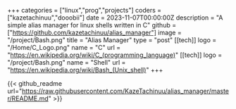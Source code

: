 +++
categories = ["linux","prog","projects"]
coders = ["kazetachinuu","dooobii"]
date = 2023-11-07T00:00:00Z
description = "A simple alias manager for linux shells written in C"
github = ["https://github.com/kazetachinuu/alias_manager"]
image = "/project/Bash.png"
title = "Alias Manager"
type = "post"
[[tech]]
logo = "/Home/C_Logo.png"
name = "C"
url = "https://en.wikipedia.org/wiki/C_(programming_language)"
[[tech]]
logo = "/project/Bash.png"
name = "Shell"
url = "https://en.wikipedia.org/wiki/Bash_(Unix_shell)"
+++

<div style="max-width: 900px; margin: 0 auto;">

{{< github_readme url="https://raw.githubusercontent.com/KazeTachinuu/alias_manager/master/README.md" >}}


